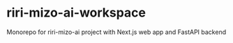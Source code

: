 # riri-mizo-ai-workspace
Monorepo for riri-mizo-ai project with Next.js web app and FastAPI backend
